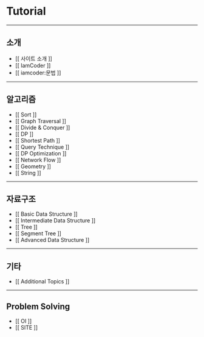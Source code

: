 # Tutorial

---

## 소개

- [[ 사이트 소개 ]]
- [[ IamCoder ]]
- [[ iamcoder:문법 ]]

---

## 알고리즘

- [[ Sort ]]
- [[ Graph Traversal ]]
- [[ Divide & Conquer ]]
- [[ DP ]]
- [[ Shortest Path ]]
- [[ Query Technique ]]
- [[ DP Optimization ]]
- [[ Network Flow ]]
- [[ Geometry ]]
- [[ String ]]

---

## 자료구조

* [[ Basic Data Structure ]]
* [[ Intermediate Data Structure ]]
* [[ Tree ]]
* [[ Segment Tree ]]
* [[ Advanced Data Structure ]]

---

## 기타

- [[ Additional Topics ]]

---

## Problem Solving

* [[ OI ]]
* [[ SITE ]]
